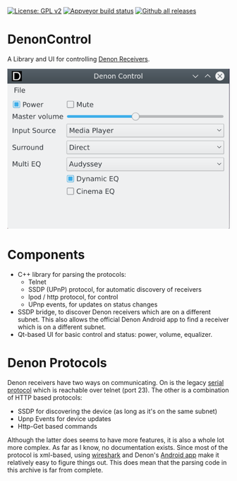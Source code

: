 [![License: GPL v2](https://img.shields.io/badge/License-GPL%20v2-blue.svg)](LICENSE)
[![Appveyor build status](https://ci.appveyor.com/api/projects/status/grn3rjfng0dg5wba/branch/master?svg=true)](https://ci.appveyor.com/project/ThijsWithaar/denoncontrol/branch/master)
[![Github all releases](https://img.shields.io/github/downloads/ThijsWithaar/DenonControl/total.svg)](https://GitHub.com/ThijsWithaar/DenonControl/releases/)

# DenonControl

A Library and UI for controlling [Denon Receivers](https://www.denon.com).

![Application Screenshot, from KDE desktop](doc/Screenshot_KDE.png)


# Components

- C++ library for parsing the protocols:
    - Telnet
    - SSDP (UPnP) protocol, for automatic discovery of receivers
    - Ipod / http protocol, for control
    - UPnp events, for updates on status changes
- SSDP bridge, to discover Denon receivers which are on a different subnet.
  This also allows the official Denon Android app to find a receiver which is on a different subnet.
- Qt-based UI for basic control and status: power, volume, equalizer.


# Denon Protocols

Denon receivers have two ways on communicating. On is the legacy [serial protocol](https://usa.denon.com/us/product/hometheater/receivers/avr3808ci?docname=AVR-3808CISerialProtocol_Ver520a.pdf) which is reachable over telnet (port 23). The other is a combination of HTTP based protocols:

- SSDP for discovering the device (as long as it's on the same subnet)
- Upnp Events for device updates
- Http-Get based commands

Although the latter does seems to have more features, it is also a whole lot more complex. As far as I know, no documentation exists. Since most of the protocol is xml-based, using [wireshark](https://www.wireshark.org/) and Denon's [Android app](https://play.google.com/store/apps/details?id=com.dmholdings.DenonAVRRemote) make it relatively easy to figure things out.
This does mean that the parsing code in this archive is far from complete.
